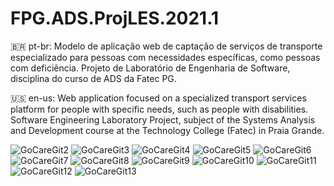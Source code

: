 # FPG.ADS.ProjLES.2021.1
🇧🇷 pt-br: Modelo de aplicação web de captação de serviços de transporte especializado para pessoas com necessidades específicas, como pessoas com deficiência. Projeto de Laboratório de Engenharia de Software, disciplina do curso de ADS da Fatec PG.

🇺🇸 en-us: Web application focused on a specialized transport services platform for people with specific needs, such as people with disabilities. Software Engineering Laboratory Project, subject of the Systems Analysis and Development course at the Technology College (Fatec) in Praia Grande.

![GoCareGit2](https://github.com/vicleme/FPG.ADS.ProjLES.2021.1/assets/51094363/3ba7061f-4581-444c-abee-fc2ed323d508)
![GoCareGit3](https://github.com/vicleme/FPG.ADS.ProjLES.2021.1/assets/51094363/087718c2-1f11-467f-bcd8-3e1d29444553)
![GoCareGit4](https://github.com/vicleme/FPG.ADS.ProjLES.2021.1/assets/51094363/a8e985c1-c56b-49a1-af0a-61ae570442c0)
![GoCareGit5](https://github.com/vicleme/FPG.ADS.ProjLES.2021.1/assets/51094363/fc12c1fa-ce20-4f45-9d11-3dc190bba0de)
![GoCareGit6](https://github.com/vicleme/FPG.ADS.ProjLES.2021.1/assets/51094363/42ce702e-4bac-4e46-ade8-b440bdb0b745)
![GoCareGit7](https://github.com/vicleme/FPG.ADS.ProjLES.2021.1/assets/51094363/4ffcf935-6aaf-4d9a-b0c8-10882211cb7a)
![GoCareGit8](https://github.com/vicleme/FPG.ADS.ProjLES.2021.1/assets/51094363/75724a9b-fb57-48e7-800a-9a63d473bbf1)
![GoCareGit9](https://github.com/vicleme/FPG.ADS.ProjLES.2021.1/assets/51094363/5020f7a2-24f3-4c8a-aa23-02c48c566df2)
![GoCareGit10](https://github.com/vicleme/FPG.ADS.ProjLES.2021.1/assets/51094363/99733263-81b6-4b7b-99c2-cf87f377a3d7)
![GoCareGit11](https://github.com/vicleme/FPG.ADS.ProjLES.2021.1/assets/51094363/afcc41a7-94f0-4539-be7a-261fb79f24c8)
![GoCareGit12](https://github.com/vicleme/FPG.ADS.ProjLES.2021.1/assets/51094363/6e4a33a1-f029-43c3-93bb-e9f0bc668cc3)
![GoCareGit13](https://github.com/vicleme/FPG.ADS.ProjLES.2021.1/assets/51094363/b61cf0e3-ab0f-4def-9fdf-a472b9a6153a)
